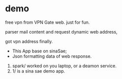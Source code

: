 
demo
====

free vpn from  VPN Gate web. just for fun.

parser mail content and request dynamic web address, 

got vpn address finally.


* This App base on sinaSae;
* Json formatting data of web response.

1. spark/ worked on you laptop, or a deamon service.
2. 1/ is a sina sae demo app.
